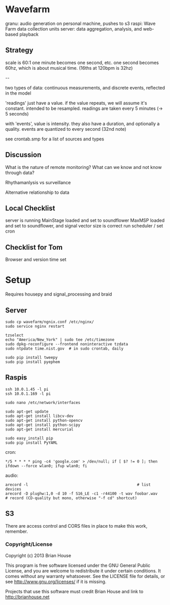 Wavefarm
========

granu: audio generation on personal machine, pushes to s3
raspi: Wave Farm data collection units
server: data aggregation, analysis, and web-based playback


Strategy
--------

scale is 60:1
one minute becomes one second, etc.
one second becomes 60hz, which is about musical time. (16ths at 120bpm is 32hz)

--

two types of data: continuous measurements, and discrete events, reflected in the model

'readings' just have a value. if the value repeats, we will assume it's constant. intended to be resampled.
readings are taken every 5 minutes (-> 5 seconds)

with 'events', value is intensity. they also have a duration, and optionally a quality.
events are quantized to every second (32nd note)

see crontab.smp for a list of sources and types


Discussion
----------

What is the nature of remote monitoring? What can we know and not know through data?

Rhythamanlysis vs surveillance

Alternative relationship to data


Local Checklist
---------------
server is running
MainStage loaded and set to soundflower
MaxMSP loaded and set to soundflower, and signal vector size is correct
run scheduler / set cron


Checklist for Tom
-----------------
Browser and version
time set



Setup
=====

Requires housepy and signal_processing and braid

Server
------

    sudo cp wavefarm/ngnix.conf /etc/nginx/
    sudo service nginx restart

    tzselect
    echo "America/New_York" | sudo tee /etc/timezone
    sudo dpkg-reconfigure --frontend noninteractive tzdata
    sudo ntpdate time.nist.gov  # in sudo crontab, daily

    sudo pip install tweepy
    sudo pip install pyephem


Raspis
------

    ssh 10.0.1.45 -l pi
    ssh 10.0.1.169 -l pi

    sudo nano /etc/network/interfaces

    sudo apt-get update
    sudo apt-get install libcv-dev
    sudo apt-get install python-opencv
    sudo apt-get install python-scipy
    sudo apt-get install mercurial

    sudo easy_install pip
    sudo pip install PyYAML

cron:

    */5 * * * * ping -c4 'google.com' > /dev/null; if [ $? != 0 ]; then ifdown --force wlan0; ifup wlan0; fi


audio:

    arecord -l                                                # list devices
    arecord -D plughw:1,0 -d 10 -f S16_LE -c1 -r44100 -t wav foobar.wav       # record (CD-quality but mono, otherwise "-f cd" shortcut)

S3
--

There are access control and CORS files in place to make this work, remember.


### Copyright/License

Copyright (c) 2013 Brian House

This program is free software licensed under the GNU General Public License, and you are welcome to redistribute it under certain conditions. It comes without any warranty whatsoever. See the LICENSE file for details, or see <http://www.gnu.org/licenses/> if it is missing.

Projects that use this software must credit Brian House and link to http://brianhouse.net
